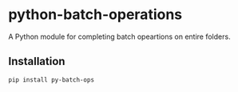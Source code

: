 # python-batch-operations
A Python module for completing batch opeartions on entire folders.

## Installation
`pip install py-batch-ops`
